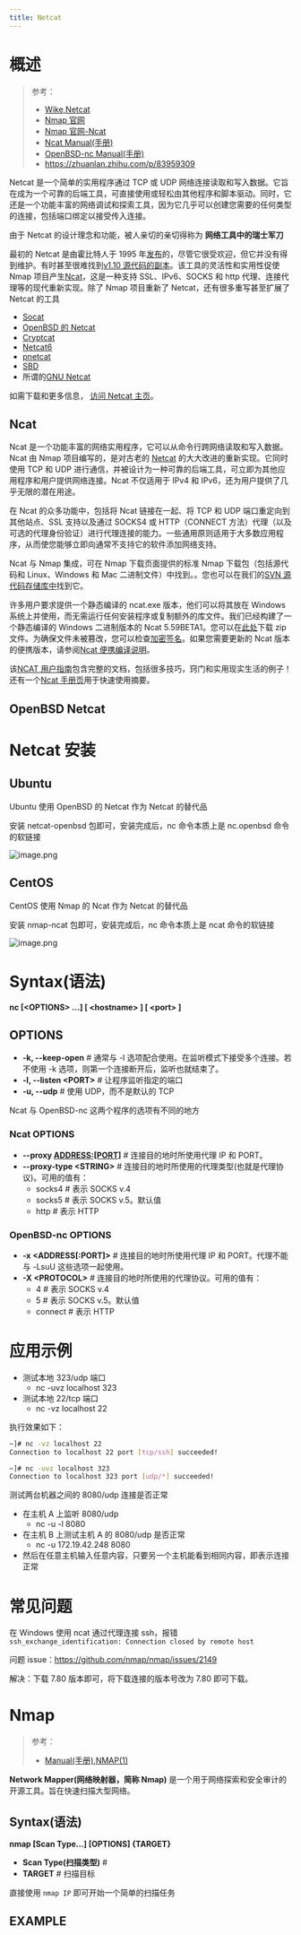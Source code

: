 ```yaml
---
title: Netcat
---
```


# 概述

> 参考：
> - [Wike,Netcat](https://en.wikipedia.org/wiki/Netcat)
> - [Nmap 官网](https://nmap.org/)
> - [Nmap 官网-Ncat](https://nmap.org/ncat/)
> - [Ncat Manual(手册)](https://nmap.org/book/ncat-man.html)
> - [OpenBSD-nc Manual(手册)](https://man.openbsd.org/nc)
> - <https://zhuanlan.zhihu.com/p/83959309>

Netcat 是一个简单的实用程序通过 TCP 或 UDP 网络连接读取和写入数据。它旨在成为一个可靠的后端工具，可直接使用或轻松由其他程序和脚本驱动。同时，它还是一个功能丰富的网络调试和探索工具，因为它几乎可以创建您需要的任何类型的连接，包括端口绑定以接受传入连接。

由于 Netcat 的设计理念和功能，被人亲切的亲切得称为 **网络工具中的瑞士军刀**

最初的 Netcat 是由霍比特人于 1995 年[发布](http://seclists.org/bugtraq/1995/Oct/0028.html)的，尽管它很受欢迎，但它并没有得到维护。有时甚至很难找到[v1.10 源代码的副本](http://download.insecure.org/stf/nc110.tgz)。该工具的灵活性和实用性促使 Nmap 项目产生[Ncat](http://nmap.org/ncat/)，这是一种支持 SSL、IPv6、SOCKS 和 http 代理、连接代理等的现代重新实现。除了 Nmap 项目重新了 Netcat，还有很多重写甚至扩展了 Netcat 的工具

- [Socat](https://sectools.org/tool/socat/)
- [OpenBSD 的 Netcat](http://www.openbsd.org/cgi-bin/cvsweb/src/usr.bin/nc/)
- [Cryptcat](http://cryptcat.sourceforge.net/)
- [Netcat6](http://www.deepspace6.net/projects/netcat6.html)
- [pnetcat](http://stromberg.dnsalias.org/~strombrg/pnetcat.html)
- [SBD](http://cycom.se/dl/sbd)
- 所谓的[GNU Netcat](http://netcat.sourceforge.net/)

如需下载和更多信息， [访问 Netcat 主页](http://en.wikipedia.org/wiki/Netcat)。

## Ncat

Ncat 是一个功能丰富的网络实用程序，它可以从命令行跨网络读取和写入数据。Ncat 由 Nmap 项目编写的，是对古老的 [Netcat](http://sectools.org/tool/netcat/) 的大大改进的重新实现。它同时使用 TCP 和 UDP 进行通信，并被设计为一种可靠的后端工具，可立即为其他应用程序和用户提供网络连接。Ncat 不仅适用于 IPv4 和 IPv6，还为用户提供了几乎无限的潜在用途。

在 Ncat 的众多功能中，包括将 Ncat 链接在一起、将 TCP 和 UDP 端口重定向到其他站点、SSL 支持以及通过 SOCKS4 或 HTTP（CONNECT 方法）代理（以及可选的代理身份验证）进行代理连接的能力。一些通用原则适用于大多数应用程序，从而使您能够立即向通常不支持它的软件添加网络支持。

Ncat 与 Nmap 集成，可在 Nmap 下载页面提供的标准 Nmap 下载包（包括源代码和 Linux、Windows 和 Mac 二进制文件）中找到。。您也可以在我们的[SVN 源代码存储库中](http://nmap.org/book/install.html#inst-svn)找到它。

许多用户要求提供一个静态编译的 ncat.exe 版本，他们可以将其放在 Windows 系统上并使用，而无需运行任何安装程序或复制额外的库文件。我们已经构建了一个静态编译的 Windows 二进制版本的 Ncat 5.59BETA1。您可以在[此处](http://nmap.org/dist/ncat-portable-5.59BETA1.zip)下载 zip 文件。为确保文件未被篡改，您可以检查[加密签名](http://nmap.org/book/install.html#inst-integrity)。如果您需要更新的 Ncat 版本的便携版本，请参阅[Ncat 便携编译说明](https://secwiki.org/w/Nmap/Ncat_Portable)。

该[NCAT 用户指南](https://nmap.org/ncat/guide/index.html)包含完整的文档，包括很多技巧，窍门和实用现实生活的例子！还有一个[Ncat 手册页](https://nmap.org/book/ncat-man.html)用于快速使用摘要。

## OpenBSD Netcat

# Netcat 安装

## Ubuntu

Ubuntu 使用 OpenBSD 的 Netcat 作为 Netcat 的替代品

安装 netcat-openbsd 包即可，安装完成后，nc 命令本质上是 nc.openbsd 命令的软链接

![image.png](https://notes-learning.oss-cn-beijing.aliyuncs.com/nnt66u/1626359398275-d7639c00-614d-4ff7-8b10-3e49b50eb576.png)

## CentOS

CentOS 使用 Nmap 的 Ncat 作为 Netcat 的替代品

安装 nmap-ncat 包即可，安装完成后，nc 命令本质上是 ncat 命令的软链接

![image.png](https://notes-learning.oss-cn-beijing.aliyuncs.com/nnt66u/1626359200164-165e5748-0a31-433b-bd62-0dcd3c157cf3.png)

# Syntax(语法)

**nc \[\<OPTIONS> ...] \[ \<hostname> ] \[ \<port> ]**

## OPTIONS

- **-k, --keep-open** # 通常与 -l 选项配合使用。在监听模式下接受多个连接。若不使用 -k 选项，则第一个连接断开后，监听也就结束了。
- **-l, --listen \<PORT>** # 让程序监听指定的端口
- **-u, --udp** # 使用 UDP，而不是默认的 TCP

Ncat 与 OpenBSD-nc 这两个程序的选项有不同的地方

### Ncat OPTIONS

- **--proxy <ADDRESS:[PORT]>** # 连接目的地时所使用代理 IP 和 PORT。
- **--proxy-type \<STRING>** # 连接目的地时所使用的代理类型(也就是代理协议)。可用的值有：
  - socks4 # 表示 SOCKS v.4
  - socks5 # 表示 SOCKS v.5。默认值
  - http # 表示 HTTP

### OpenBSD-nc OPTIONS

- **-x \<ADDRESS\[:PORT]>** # 连接目的地时所使用代理 IP 和 PORT。代理不能与 -LsuU 这些选项一起使用。
- **-X \<PROTOCOL>** # 连接目的地时所使用的代理协议。可用的值有：
  - 4 # 表示 SOCKS v.4
  - 5 # 表示 SOCKS v.5。默认值
  - connect # 表示 HTTP

# 应用示例

- 测试本地 323/udp 端口
  - nc -uvz localhost 323
- 测试本地 22/tcp 端口
  - nc -vz localhost 22

执行效果如下：

```bash
~]# nc -vz localhost 22
Connection to localhost 22 port [tcp/ssh] succeeded!

~]# nc -uvz localhost 323
Connection to localhost 323 port [udp/*] succeeded!
```

测试两台机器之间的 8080/udp 连接是否正常

- 在主机 A 上监听 8080/udp
  - nc -u -l 8080
- 在主机 B 上测试主机 A 的 8080/udp 是否正常
  - nc -u 172.19.42.248 8080
- 然后在任意主机输入任意内容，只要另一个主机能看到相同内容，即表示连接正常

# 常见问题

在 Windows 使用 ncat 通过代理连接 ssh，报错 `ssh_exchange_identification: Connection closed by remote host`

问题 issue：<https://github.com/nmap/nmap/issues/2149>

解决：下载 7.80 版本即可，将下载连接的版本号改为 7.80 即可下载。

# Nmap

> 参考：
> - [Manual(手册),NMAP(1)](https://nmap.org/book/man.html)

**Network Mapper(网络映射器，简称 Nmap)** 是一个用于网络探索和安全审计的开源工具。旨在快速扫描大型网络。

## Syntax(语法)

**nmap \[Scan Type...] \[OPTIONS] {TARGET}**

- **Scan Type(扫描类型)** #
- **TARGET** # 扫描目标

直接使用 `nmap IP` 即可开始一个简单的扫描任务

## EXAMPLE

